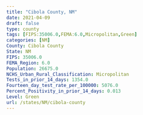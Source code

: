```yaml
---
title: "Cibola County, NM"
date: 2021-04-09
draft: false
type: county
tags: [FIPS:35006.0,FEMA:6.0,Micropolitan,Green]
categories: [NM]
County: Cibola County
State: NM
FIPS: 35006.0
FEMA_Region: 6.0
Population: 26675.0
NCHS_Urban_Rural_Classification: Micropolitan
Tests_in_prior_14_days: 1354.0
Fourteen_day_test_rate_per_100000: 5076.0
Percent_Positivity_in_prior_14_days: 0.013
Level: Green
url: /states/NM/cibola-county
---
```



